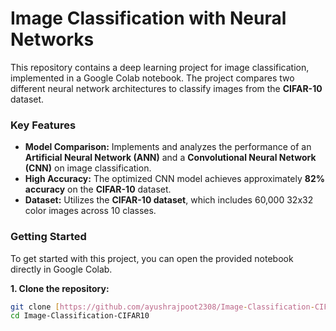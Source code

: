 # Image Classification with Neural Networks

This repository contains a deep learning project for image classification, implemented in a Google Colab notebook. The project compares two different neural network architectures to classify images from the **CIFAR-10** dataset.

### **Key Features**

* **Model Comparison:** Implements and analyzes the performance of an **Artificial Neural Network (ANN)** and a **Convolutional Neural Network (CNN)** on image classification.
* **High Accuracy:** The optimized CNN model achieves approximately **82% accuracy** on the **CIFAR-10** dataset.
* **Dataset:** Utilizes the **CIFAR-10 dataset**, which includes 60,000 32x32 color images across 10 classes.

### **Getting Started**

To get started with this project, you can open the provided notebook directly in Google Colab.

**1. Clone the repository:**
```bash
git clone [https://github.com/ayushrajpoot2308/Image-Classification-CIFAR10.git](https://github.com/ayushrajpoot2308/Image-Classification-CIFAR10.git)
cd Image-Classification-CIFAR10
